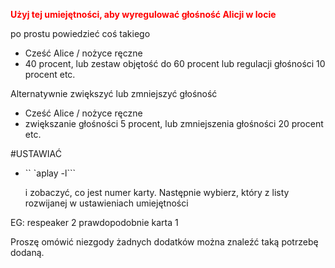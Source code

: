 
<Span style = "color: #ff0000;"> <strong> Użyj tej umiejętności, aby wyregulować głośność Alicji w locie </strong> </span>

po prostu powiedzieć coś takiego

- Cześć Alice / nożyce ręczne
- 40 procent, lub zestaw objętość do 60 procent lub regulacji głośności 10 procent etc.

Alternatywnie zwiększyć lub zmniejszyć głośność

- Cześć Alice / nożyce ręczne
- zwiększanie głośności 5 procent, lub zmniejszenia głośności 20 procent etc.

#USTAWIAĆ

 - `` `aplay -l```
 
   i zobaczyć, co jest numer karty. Następnie wybierz, który z listy rozwijanej w ustawieniach umiejętności

EG: respeaker 2 prawdopodobnie karta 1
   
Proszę omówić niezgody żadnych dodatków można znaleźć taką potrzebę dodaną.
